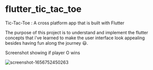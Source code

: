# flutter_tic_tac_toe

Tic-Tac-Toe : A cross platform app that is built with Flutter

The purpose of this project is to understand and implement the flutter concepts that i've learned to make the user interface look appealing besides having fun along the journey 😃.


Screenshot showing if player O wins

![screenshot-1656752450263](https://user-images.githubusercontent.com/60041910/177002358-e29cef37-f130-4844-a0ce-3b56583bf637.png)


